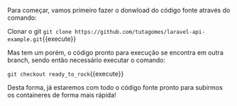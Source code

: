 
Para começar, vamos primeiro fazer o donwload do código fonte através do comando:

Clonar o git `git clone https://github.com/tutagomes/laravel-api-example.git`{{execute}}

Mas tem um porém, o código pronto para execução se encontra em outra branch, sendo então necessário executar o comando:

`git checkout ready_to_rock`{{execute}}

Desta forma, já estaremos com todo o código fonte pronto para subirmos os containeres de forma mais rápida!